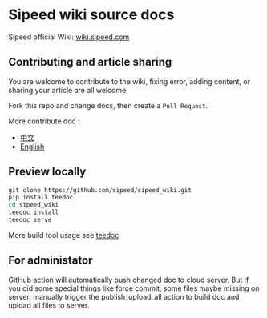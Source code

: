 Sipeed wiki source docs
=====

Sipeed official Wiki: [wiki.sipeed.com](https://wiki.sipeed.com)


## Contributing and article sharing

You are welcome to contribute to the wiki, fixing error, adding content, or sharing your article are all welcome.

Fork this repo and change docs, then create a `Pull Request`.

More contribute doc :
* [中文](./share_docs/zh/readme.md)
* [English](./share_docs/en/readme.md)


## Preview locally

```bash
git clone https://github.com/sipeed/sipeed_wiki.git
pip install teedoc
cd sipeed_wiki
teedoc install
teedoc serve
```

More build tool usage see [teedoc](http://github.com/teedoc/teedoc)

## For administator

GitHub action will automatically push changed doc to cloud server.
But if you did some special things like force commit, some files maybe missing on server, manually trigger the publish_upload_all action to build doc and upload all files to server.



